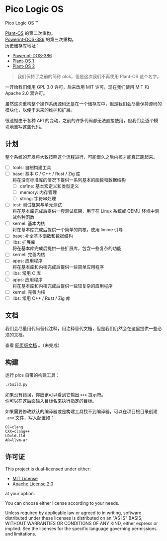 # Pico Logic OS

Pico Logic OS &trade;

[Plant-OS](https://github.com/min0911Y/Plant-OS) 的第二次重构。<br>
[Powerint-DOS-386](https://github.com/ZhouZhihaos/Powerint-DOS-386) 的第三次重构。<br>
历史储存库地址：

- [Powerint-DOS-386](https://github.com/ZhouZhihaos/Powerint-DOS-386)
- [Plant-OS 1](https://github.com/min0911Y/Plant-OS)
- [Plant-OS 2](https://github.com/plos-clan/Plant-OS)

> 我们保持了之前的简称 plos，但是这次我们不再使用 Plant-OS 这个名字。

一开始我们使用 GPL 3.0 许可，后来改用 MIT 许可，现在我们使用 MIT 和 Apache 2.0 双许可。

虽然这次重构整个操作系统源码还是在一个储存库中，但是我们会尽量保持源码的模块化，以便于未来的维护和扩展。

很遗憾由于各种 API 的变动，之前的许多代码都无法直接使用，但我们会逐个模块地重写这些代码。

## 计划

整个系统的开发将大致按照这个流程进行，可能很久之后内核才能真正跑起来。

- [ ] tools: 自制构建工具
- [ ] base: 基本 C / C++ / Rust / Zig 库<br>
  将在没有标准库的情况下提供一系列基本的函数和数据结构
  - [ ] define: 基本宏定义和类型定义
  - [ ] memory: 内存管理
  - [ ] string: 字符串处理
- [ ] test: 测试框架与单元测试<br>
  将在基本库完成后提供一套测试框架，用于在 Linux 系统或 QEMU 环境中测试各种函数
- [ ] kernel: 基本内核<br>
  将在基本库完成后提供一个简单的内核，使用 limine 引导
- [ ] base: 补全基本函数和数据结构
- [ ] libs: 扩展库<br>
  将在基本库完成后提供一些扩展库，包含一些复杂的功能
- [ ] kernel: 完善内核
- [ ] apps: 应用程序<br>
  将在基本库和内核完成后提供一些简单应用程序
- [ ] libs: 常用 C 库
- [ ] apps: 应用程序<br>
  将在基本库和内核完成后提供一些较复杂的应用程序
- [ ] kernel: 完善内核
- [ ] libs: 常用 C++ / Rust / Zig 库

## 文档

我们会尽量用代码替代注释，用注释替代文档，但是我们仍然会在这里提供一些必须的文档。

查看 [网页版文档](https://plos.plos-clan.org/) 。（未完成）

## 构建

运行 plos 自带的构建工具：

```sh
./build.py
```

如果没有错误，你应该可以看到它输出 `>>>` 提示符。<br>
你可以在这后面输入目标名来执行指定的目标。

如果需要修改默认的编译器或是构建工具找不到编译器，可以在项目根目录创建 `.env` 文件，写入配置如：

```env
CC=clang
CXX=clang++
LD=ld.lld
AR=llvm-ar
```

## 许可证

This project is dual-licensed under either:

- [MIT License](LICENSE-MIT)
- [Apache License 2.0](LICENSE-MIT)

at your option.

You can choose either license according to your needs.

Unless required by applicable law or agreed to in writing,
software distributed under these licenses is distributed on
an "AS IS" BASIS, WITHOUT WARRANTIES OR CONDITIONS OF ANY KIND,
either express or implied. See the licenses for the specific
language governing permissions and limitations.
